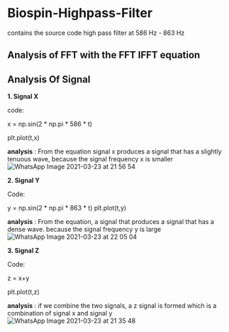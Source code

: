# Biospin-Highpass-Filter
contains the source code high pass filter at 586 Hz - 863 Hz

## Analysis of FFT with the FFT IFFT equation





## Analysis Of Signal 
**1. Signal X**

code:

x = np.sin(2 * np.pi * 586 * t) 

plt.plot(t,x)

**analysis** : From the equation signal x produces a signal that has a slightly tenuous wave, because the signal frequency x is smaller
![WhatsApp Image 2021-03-23 at 21 56 54](https://user-images.githubusercontent.com/81221913/112158068-c82b7500-8c22-11eb-9563-7eba12a86f72.jpeg)


**2. Signal Y**

Code: 

y = np.sin(2 * np.pi * 863 * t)
plt.plot(t,y)

**analysis** : From the equation, a signal that produces a signal that has a dense wave. because the signal frequency y is large
![WhatsApp Image 2021-03-23 at 22 05 04](https://user-images.githubusercontent.com/81221913/112159233-e3e34b00-8c23-11eb-9d43-21860a77b7e7.jpeg)

**3. Signal Z**

Code:

z = x+y

plt.plot(t,z)

**analysis** : if we combine the two signals, a z signal is formed which is a combination of signal x and signal y
![WhatsApp Image 2021-03-23 at 21 35 48](https://user-images.githubusercontent.com/81221913/112155764-96191380-8c20-11eb-8e59-061c37df874f.jpeg)

